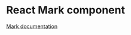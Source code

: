 <!-- @license CC0-1.0 -->

# React Mark component

[Mark documentation](../../../css/src/components/mark/README.md)
